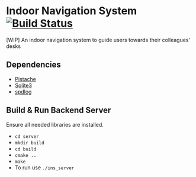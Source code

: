 # Indoor Navigation System [![Build Status](https://travis-ci.org/platisd/indoor-navigation-system.svg?branch=master)](https://travis-ci.org/platisd/indoor-navigation-system)

[WIP] An indoor navigation system to guide users towards their colleagues' desks

## Dependencies
* [Pistache](http://pistache.io/)
* [Sqlite3](https://www.sqlite.org/)
* [spdlog](https://github.com/gabime/spdlog)

## Build & Run Backend Server
Ensure all needed libraries are installed.
* `cd server`
* `mkdir build`
* `cd build`
* `cmake ..`
* `make`
* To run use `./ins_server`
